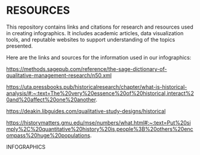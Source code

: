 # RESOURCES
This repository contains links and citations for research and resources used in creating infographics. It includes academic articles, data visualization tools, and reputable websites to support understanding of the topics presented.

Here are the links and sources for the information used in our infographics:

https://methods.sagepub.com/reference/the-sage-dictionary-of-qualitative-management-research/n50.xml

https://uta.pressbooks.pub/historicalresearch/chapter/what-is-historical-analysis/#:~:text=The%20very%20essence%20of%20historical,interact%20and%20affect%20one%20another.

https://deakin.libguides.com/qualitative-study-designs/historical

https://historymatters.gmu.edu/mse/numbers/what.html#:~:text=Put%20simply%2C%20quantitative%20history%20is,people%3B%20others%20encompass%20huge%20populations.

INFOGRAPHICS
